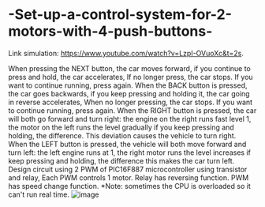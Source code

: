 # -Set-up-a-control-system-for-2-motors-with-4-push-buttons-
Link simulation: https://www.youtube.com/watch?v=LzpI-OVuoXc&t=2s.

When pressing the NEXT button, the car moves forward, if you continue to press and hold, the car accelerates, If no longer press, the car stops. If you want to continue running, press again.
When the BACK button is pressed, the car goes backwards, if you keep pressing and holding it, the car going in reverse accelerates,
When no longer pressing, the car stops. If you want to continue running, press again.
When the RIGHT button is pressed, the car will both go forward and turn right: the engine on the right runs fast level 1, the motor on the left runs the level gradually if you keep pressing and holding, the difference.
This deviation causes the vehicle to turn right. When the LEFT button is pressed, the vehicle will both move forward and turn left: the left engine runs at 1, the right motor runs the level increases if keep pressing and holding, the difference this makes the car turn left.
Design circuit using 2 PWM of PIC16F887 microcontroller using transistor and relay, Each PWM controls 1 motor. Relay has reversing function. PWM has speed change function.
*Note: sometimes the CPU is overloaded so it can't run real time.
![image](https://user-images.githubusercontent.com/105471622/174578006-d162aefe-141f-4dfd-b3a2-79f8acd7d21c.png)
